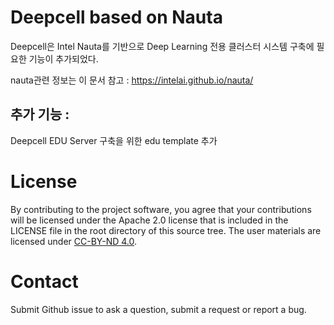 # Deepcell based on Nauta

Deepcell은 Intel Nauta를 기반으로 Deep Learning 전용 클러스터 시스템 구축에 필요한 기능이 추가되었다.
 
nauta관련 정보는 이 문서 참고 : https://intelai.github.io/nauta/


## 추가 기능 : 
Deepcell EDU Server 구축을 위한 edu template 추가

# License

By contributing to the project software, you agree that your contributions will be licensed under the Apache 2.0 license that is included in the LICENSE file in the root directory of this source tree.
The user materials are licensed under [CC-BY-ND 4.0](https://creativecommons.org/licenses/by-nd/4.0/legalcode).

# Contact

Submit Github issue to ask a question, submit a request or report a bug.
